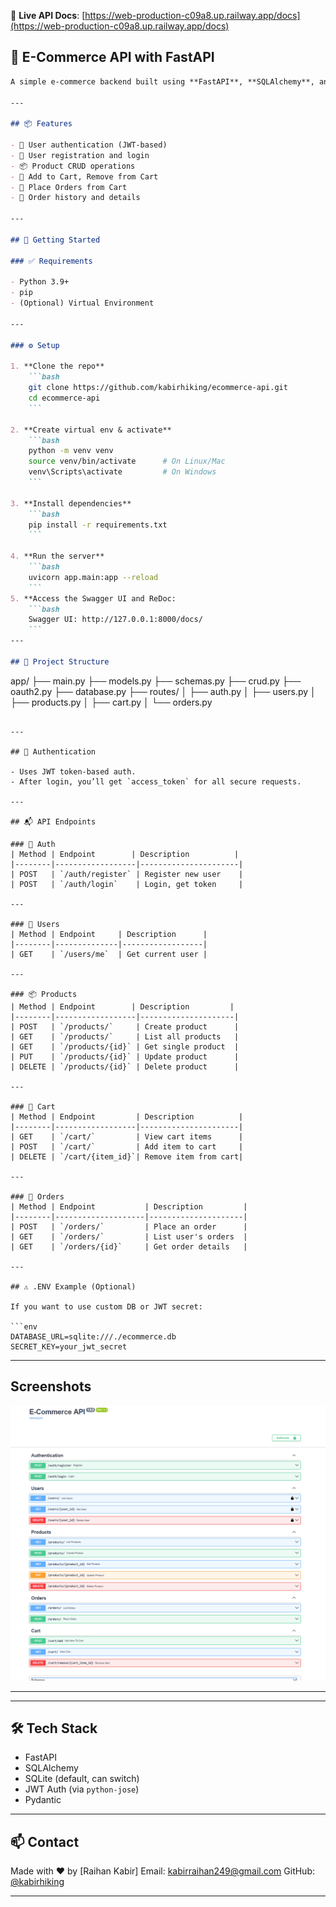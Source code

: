 

🚀 **Live API Docs**: [https://web-production-c09a8.up.railway.app/docs](https://web-production-c09a8.up.railway.app/docs)


## 🛒 E-Commerce API with FastAPI
````markdown
A simple e-commerce backend built using **FastAPI**, **SQLAlchemy**, and **JWT authentication**. Includes core features like user registration, product management, cart handling, and order placement.

---

## 📦 Features

- 🔐 User authentication (JWT-based)
- 👤 User registration and login
- 📦 Product CRUD operations
- 🛒 Add to Cart, Remove from Cart
- 🧾 Place Orders from Cart
- 📄 Order history and details

---

## 🚀 Getting Started

### ✅ Requirements

- Python 3.9+
- pip
- (Optional) Virtual Environment

---

### ⚙️ Setup

1. **Clone the repo**
    ```bash
    git clone https://github.com/kabirhiking/ecommerce-api.git
    cd ecommerce-api
    ```

2. **Create virtual env & activate**
    ```bash
    python -m venv venv
    source venv/bin/activate      # On Linux/Mac
    venv\Scripts\activate         # On Windows
    ```

3. **Install dependencies**
    ```bash
    pip install -r requirements.txt
    ```

4. **Run the server**
    ```bash
    uvicorn app.main:app --reload
    ```
5. **Access the Swagger UI and ReDoc:
    ```bash
    Swagger UI: http://127.0.0.1:8000/docs/
    ```
---

## 📁 Project Structure

````

app/
├── main.py
├── models.py
├── schemas.py
├── crud.py
├── oauth2.py
├── database.py
├── routes/
│   ├── auth.py
│   ├── users.py
│   ├── products.py
│   ├── cart.py
│   └── orders.py

````

---

## 🔑 Authentication

- Uses JWT token-based auth.
- After login, you’ll get `access_token` for all secure requests.

---

## 📬 API Endpoints

### 🔐 Auth
| Method | Endpoint        | Description          |
|--------|------------------|----------------------|
| POST   | `/auth/register` | Register new user    |
| POST   | `/auth/login`    | Login, get token     |

---

### 👤 Users
| Method | Endpoint     | Description      |
|--------|--------------|------------------|
| GET    | `/users/me`  | Get current user |

---

### 📦 Products
| Method | Endpoint        | Description         |
|--------|------------------|---------------------|
| POST   | `/products/`     | Create product      |
| GET    | `/products/`     | List all products   |
| GET    | `/products/{id}` | Get single product  |
| PUT    | `/products/{id}` | Update product      |
| DELETE | `/products/{id}` | Delete product      |

---

### 🛒 Cart
| Method | Endpoint         | Description          |
|--------|------------------|----------------------|
| GET    | `/cart/`         | View cart items      |
| POST   | `/cart/`         | Add item to cart     |
| DELETE | `/cart/{item_id}`| Remove item from cart|

---

### 🧾 Orders
| Method | Endpoint           | Description         |
|--------|--------------------|---------------------|
| POST   | `/orders/`         | Place an order      |
| GET    | `/orders/`         | List user's orders  |
| GET    | `/orders/{id}`     | Get order details   |

---

## ⚠️ .ENV Example (Optional)

If you want to use custom DB or JWT secret:

```env
DATABASE_URL=sqlite:///./ecommerce.db
SECRET_KEY=your_jwt_secret
````

---

## Screenshots

![alt text](image/shot.png)


---

---

## 🛠 Tech Stack

* FastAPI
* SQLAlchemy
* SQLite (default, can switch)
* JWT Auth (via `python-jose`)
* Pydantic

---

## 📫 Contact

Made with ❤️ by \[Raihan Kabir]
Email: kabirraihan249@gmail.com
GitHub: [@kabirhiking](https://github.com/kabirhiking)

---
